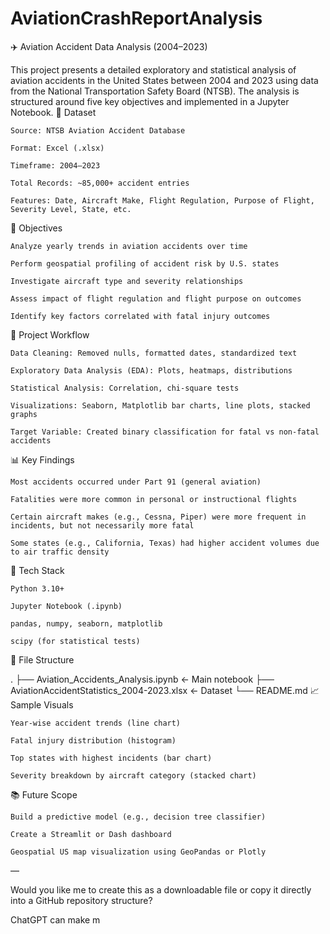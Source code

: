 # AviationCrashReportAnalysis

✈️ Aviation Accident Data Analysis (2004–2023)

This project presents a detailed exploratory and statistical analysis of aviation accidents in the United States between 2004 and 2023 using data from the National Transportation Safety Board (NTSB). The analysis is structured around five key objectives and implemented in a Jupyter Notebook.
📁 Dataset

    Source: NTSB Aviation Accident Database

    Format: Excel (.xlsx)

    Timeframe: 2004–2023

    Total Records: ~85,000+ accident entries

    Features: Date, Aircraft Make, Flight Regulation, Purpose of Flight, Severity Level, State, etc.

📌 Objectives

    Analyze yearly trends in aviation accidents over time

    Perform geospatial profiling of accident risk by U.S. states

    Investigate aircraft type and severity relationships

    Assess impact of flight regulation and flight purpose on outcomes

    Identify key factors correlated with fatal injury outcomes

🧪 Project Workflow

    Data Cleaning: Removed nulls, formatted dates, standardized text

    Exploratory Data Analysis (EDA): Plots, heatmaps, distributions

    Statistical Analysis: Correlation, chi-square tests

    Visualizations: Seaborn, Matplotlib bar charts, line plots, stacked graphs

    Target Variable: Created binary classification for fatal vs non-fatal accidents

📊 Key Findings

    Most accidents occurred under Part 91 (general aviation)

    Fatalities were more common in personal or instructional flights

    Certain aircraft makes (e.g., Cessna, Piper) were more frequent in incidents, but not necessarily more fatal

    Some states (e.g., California, Texas) had higher accident volumes due to air traffic density

🧰 Tech Stack

    Python 3.10+

    Jupyter Notebook (.ipynb)

    pandas, numpy, seaborn, matplotlib

    scipy (for statistical tests)

📁 File Structure

. ├── Aviation_Accidents_Analysis.ipynb ← Main notebook ├── AviationAccidentStatistics_2004-2023.xlsx ← Dataset └── README.md
📈 Sample Visuals

    Year-wise accident trends (line chart)

    Fatal injury distribution (histogram)

    Top states with highest incidents (bar chart)

    Severity breakdown by aircraft category (stacked chart)

📚 Future Scope

    Build a predictive model (e.g., decision tree classifier)

    Create a Streamlit or Dash dashboard

    Geospatial US map visualization using GeoPandas or Plotly


—

Would you like me to create this as a downloadable file or copy it directly into a GitHub repository structure?


ChatGPT can make m
